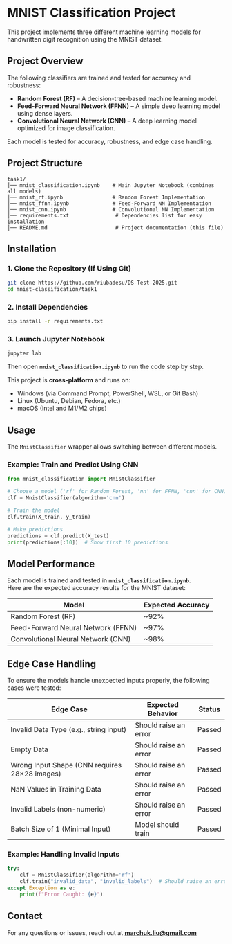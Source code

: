 # MNIST Classification Project

This project implements three different machine learning models for handwritten digit recognition using the MNIST dataset.

## Project Overview

The following classifiers are trained and tested for accuracy and robustness:

- **Random Forest (RF)** – A decision-tree-based machine learning model.
- **Feed-Forward Neural Network (FFNN)** – A simple deep learning model using dense layers.
- **Convolutional Neural Network (CNN)** – A deep learning model optimized for image classification.

Each model is tested for accuracy, robustness, and edge case handling.

## Project Structure

```
task1/
│── mnist_classification.ipynb    # Main Jupyter Notebook (combines all models)
│── mnist_rf.ipynb                # Random Forest Implementation
│── mnist_ffnn.ipynb              # Feed-Forward NN Implementation
│── mnist_cnn.ipynb               # Convolutional NN Implementation
│── requirements.txt               # Dependencies list for easy installation
│── README.md                      # Project documentation (this file)
```

## Installation

### 1. Clone the Repository (If Using Git)
```sh
git clone https://github.com/riubadesu/DS-Test-2025.git
cd mnist-classification/task1
```

### 2. Install Dependencies
```sh
pip install -r requirements.txt
```

### 3. Launch Jupyter Notebook
```sh
jupyter lab
```
Then open **`mnist_classification.ipynb`** to run the code step by step.

This project is **cross-platform** and runs on:
- Windows (via Command Prompt, PowerShell, WSL, or Git Bash)
- Linux (Ubuntu, Debian, Fedora, etc.)
- macOS (Intel and M1/M2 chips)

## Usage

The `MnistClassifier` wrapper allows switching between different models.

### Example: Train and Predict Using CNN
```python
from mnist_classification import MnistClassifier

# Choose a model ('rf' for Random Forest, 'nn' for FFNN, 'cnn' for CNN)
clf = MnistClassifier(algorithm='cnn')

# Train the model
clf.train(X_train, y_train)

# Make predictions
predictions = clf.predict(X_test)
print(predictions[:10])  # Show first 10 predictions
```

## Model Performance

Each model is trained and tested in **`mnist_classification.ipynb`**.  
Here are the expected accuracy results for the MNIST dataset:

| Model  | Expected Accuracy |
|--------|------------------|
| Random Forest (RF) | ~92% |
| Feed-Forward Neural Network (FFNN) | ~97% |
| Convolutional Neural Network (CNN) | ~98% |

## Edge Case Handling

To ensure the models handle unexpected inputs properly, the following cases were tested:

| **Edge Case** | **Expected Behavior** | **Status** |
|--------------|------------------|---------|
| Invalid Data Type (e.g., string input) | Should raise an error | Passed |
| Empty Data | Should raise an error | Passed |
| Wrong Input Shape (CNN requires 28×28 images) | Should raise an error | Passed |
| NaN Values in Training Data | Should raise an error | Passed |
| Invalid Labels (non-numeric) | Should raise an error | Passed |
| Batch Size of 1 (Minimal Input) | Model should train | Passed |

### Example: Handling Invalid Inputs
```python
try:
    clf = MnistClassifier(algorithm='rf')
    clf.train("invalid_data", "invalid_labels")  # Should raise an error
except Exception as e:
    print(f"Error Caught: {e}")
```

## Contact

For any questions or issues, reach out at **marchuk.liu@gmail.com**  
